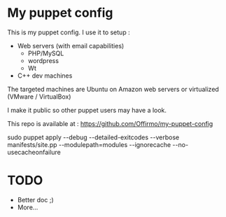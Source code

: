 My puppet config
================

This is my puppet config. I use it to setup :
- Web servers (with email capabilities)
  - PHP/MySQL
  - wordpress
  - Wt
- C++ dev machines

The targeted machines are Ubuntu on Amazon web servers or virtualized (VMware / VirtualBox)

I make it public so other puppet users may have a look.

This repo is available at : https://github.com/Offirmo/my-puppet-config

sudo puppet apply --debug --detailed-exitcodes --verbose manifests/site.pp --modulepath=modules --ignorecache --no-usecacheonfailure

TODO
====
- Better doc ;)
- More...
